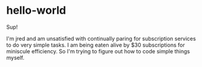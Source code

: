 # hello-world

Sup!

I'm jred and am unsatisfied with continually paring for subscription services to do very simple tasks. I am being eaten alive by $30 subscriptions for miniscule efficiency. So I'm trying to figure out how to code simple things myself.
